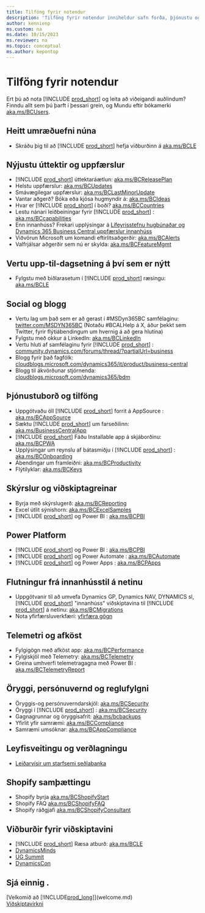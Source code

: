 ```yaml
---
title: Tilföng fyrir notendur
description: 'Tilföng fyrir notendur inniheldur safn forða, þjónustu og verkfæra til að nota Microsoft Dynamics 365 Business Central.'
author: kennienp
ms.custom: na
ms.date: 10/15/2023
ms.reviewer: na
ms.topic: conceptual
ms.author: kepontop
---
```


# <a name="resources-for-users"></a>Tilföng fyrir notendur

Ert þú að nota  [!INCLUDE [prod_short](includes/prod_short.md)]  og leita að viðeigandi auðlindum? Finndu allt sem þú þarft í þessari grein, og Mundu eftir bókamerki [aka.ms/BCUsers](https://aka.ms/BCUsers).

## <a name="hot-topics-right-now"></a>Heitt umræðuefni núna

- Skráðu þig til að  [!INCLUDE [prod_short](includes/prod_short.md)]  hefja viðburðinn á [aka.ms/BCLE](https://aka.ms/BCLE)

## <a name="latest-release-and-updates"></a>Nýjustu úttektir og uppfærslur

- [!INCLUDE [prod_short](includes/prod_short.md)] úttektaráætlun: [aka.ms/BCReleasePlan](https://aka.ms/BCReleasePlan) 
- Helstu uppfærslur: [aka.ms/BCUpdates](https://aka.ms/BCUpdates)
- Smávægilegar uppfærslur: [aka.ms/BCLastMinorUpdate](https://aka.ms/BCLastMinorUpdate) 
- Vantar aðgerð? Bóka eða kjósa hugmyndir á: [aka.ms/BCIdeas](https://aka.ms/BCIdeas) 
- Hvar er  [!INCLUDE [prod_short](includes/prod_short.md)]  í boði? [aka.ms/BCCountries](https://aka.ms/BCCountries)
- Lestu nánari leiðbeiningar fyrir  [!INCLUDE [prod_short](includes/prod_short.md)] : [aka.ms/BCcapabilities](https://aka.ms/BCcapabilities)
- Enn innanhúss? Frekari upplýsingar á  [Lífeyrisstefnu hugbúnaðar og  Dynamics 365 Business Central  uppfærslur innanhúss](/dynamics365/business-central/dev-itpro/terms/lifecycle-policy-on-premises)
- Viðvörun Microsoft um komandi eftirlitsaðgerðir: [aka.ms/BCAlerts](https://aka.ms/BCAlerts)
- Valfrjálsar aðgerðir sem nú er skylda: [aka.ms/BCFeatureMgmt](https://aka.ms/BCFeatureMgmt)

## <a name="stay-up-to-date-on-whats-new"></a>Vertu upp-til-dagsetning á því sem er nýtt

- Fylgstu með biðlarasetum í  [!INCLUDE [prod_short](includes/prod_short.md)]  ræsingu: [aka.ms/BCLE](https://aka.ms/BCLE) 

## <a name="social-and-blogs"></a>Social og blogg

- Vertu lag um það sem er að gerast í #MSDyn365BC samfélaginu:  [twitter.com/MSDYN365BC](https://twitter.com/MSDYN365BC)  (Notaðu #BCALHelp á X, áður þekkt sem Twitter, fyrir flýtiábendingum um hvernig á að gera hlutina) 
- Fylgstu með okkur á LinkedIn: [aka.ms/BCLinkedIn](https://aka.ms/BCLinkedIn)
- Vertu hluti af samfélaginu fyrir  [!INCLUDE [prod_short](includes/prod_short.md)] :  [community.dynamics.com/forums/thread/?partialUrl=business](https://community.dynamics.com/forums/thread/?partialUrl=business) 
- Blogg fyrir það fagfólk:  [cloudblogs.microsoft.com/dynamics365/it/product/business-central](https://cloudblogs.microsoft.com/dynamics365/it/product/business-central/)
- Blogg til ákvörðunar stjórnenda:  [cloudblogs.microsoft.com/dynamics365/bdm](https://cloudblogs.microsoft.com/dynamics365/bdm)

## <a name="customer-onboarding-and-resources"></a>Þjónustuborð og tilföng

- Uppgötvaðu öll  [!INCLUDE [prod_short](includes/prod_short.md)]  forrit á  AppSource : [aka.ms/BCAppSource](https://appsource.microsoft.com/marketplace/apps?page=1&product=dynamics-365-business-central)
- Sæktu  [!INCLUDE [prod_short](includes/prod_short.md)]  um farseðilinn: [aka.ms/BusinessCentralApp](https://aka.ms/BusinessCentralApp)
-  [!INCLUDE [prod_short](includes/prod_short.md)] Fáðu Installable app á skjáborðinu: [aka.ms/BCPWA](https://aka.ms/BCPWA)
- Upplýsingar um reynslu af bátasmiðju í  [!INCLUDE [prod_short](includes/prod_short.md)] : [aka.ms/BCOnboarding](https://aka.ms/bconboarding)
- Ábendingar um framleiðni: [aka.ms/BCProductivity](https://aka.ms/BCProductivity) 
- Flýtilyklar: [aka.ms/BCKeys](https://aka.ms/BCKeys)

## <a name="reporting-and-business-intelligence"></a>Skýrslur og viðskiptagreinar

- Byrja með skýrslugerð: [aka.ms/BCReporting](https://aka.ms/BCReporting)
- Excel útlit sýnishorn: [aka.ms/BCExcelSamples](https://aka.ms/BCExcelSamples)
- [!INCLUDE [prod_short](includes/prod_short.md)] og  Power BI : [aka.ms/BCPBI](https://aka.ms/BCPBI)

## <a name="power-platform"></a>Power Platform

- [!INCLUDE [prod_short](includes/prod_short.md)] og  Power BI : [aka.ms/BCPBI](https://aka.ms/BCPBI)
- [!INCLUDE [prod_short](includes/prod_short.md)] og  Power Automate : [aka.ms/BCAutomate](https://aka.ms/BCAutomate) 
- [!INCLUDE [prod_short](includes/prod_short.md)] og  Power Apps : [aka.ms/BCPApps](https://aka.ms/BCPApps)

## <a name="migrating-from-on-premises-to-online"></a>Flutningur frá innanhússtil á netinu

- Uppgötvanir til að umvefa Dynamics GP,  Dynamics NAV, DYNAMICS sl,  [!INCLUDE [prod_short](includes/prod_short.md)]  "innanhúss" viðskiptavina til  [!INCLUDE [prod_short](includes/prod_short.md)]  á netinu: [aka.ms/BCMigrations](https://aka.ms/BCMigrations)  
- Nota yfirfærsluverkfæri:  [yfirfæra gögn](/dynamics365/business-central/dev-itpro/administration/migrate-data) 

## <a name="telemetry-and-performance"></a>Telemetri og afköst

- Fylgigögn með afköst app: [aka.ms/BCPerformance](https://aka.ms/BCPerformance)
- Fylgiskjöl með Telemetry: [aka.ms/BCTelemetry](https://aka.ms/BCTelemetry) 
- Greina umhverfi telemetragagna með  Power BI : [aka.ms/BCTelemetryReport](https://aka.ms/BCTelemetryReport) 

## <a name="security-privacy-and-compliance"></a>Öryggi, persónuvernd og reglufylgni

- Öryggis-og persónuverndarskjöl: [aka.ms/BCSecurity](https://aka.ms/BCSecurity) 
- Öryggi í  [!INCLUDE [prod_short](includes/prod_short.md)] : [aka.ms/BCSecurity](https://aka.ms/BCSecurity)
- Gagnagrunnar og öryggisafrit: [aka.ms/bcbackups](https://aka.ms/BCBackups)
- Yfirlit yfir samræmi: [aka.ms/BCCompliance](https://aka.ms/BCCompliance)
- Samræmi umsóknar: [aka.ms/BCAppCompliance](https://aka.ms/BCAppCompliance)

## <a name="licensing-and-pricing"></a>Leyfisveitingu og verðlagningu

- [Leiðarvísir um starfsemi seðlabanka](https://go.microsoft.com/fwlink/?LinkId=866544&clcid=0x409)

## <a name="shopify-integration"></a>Shopify samþættingu

- Shopify byrja [aka.ms/BCShopifyStart](https://aka.ms/BCShopifyStart)
- Shopify FAQ [aka.ms/BCShopifyFAQ](https://aka.ms/BCShopifyFAQ)
- Shopify ráðgjafi [aka.ms/BCShopifyConsultant](https://aka.ms/BCShopifyConsultant)

## <a name="events-for-customers"></a>Viðburðir fyrir viðskiptavini

- [!INCLUDE [prod_short](includes/prod_short.md)] Ræsa atburð: [aka.ms/BCLE](https://aka.ms/BCLE)
- [DynamicsMinds](https://www.dynamicsminds.com/)
- [UG Summit](https://www.summitna.com/)
- [DynamicsCon](https://dynamicscon.com/)

## <a name="see-also"></a>Sjá einnig .

[Velkomið að [!INCLUDE[prod_long](includes/prod_long.md)]](welcome.md)  
[Viðskiptavirkni](across-business-functionality.md)  
